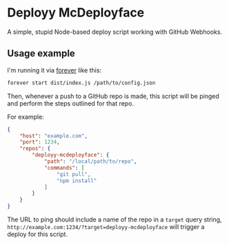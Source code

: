 # Deployy McDeployface

A simple, stupid Node-based deploy script working with GitHub Webhooks.

## Usage example
I'm running it via [forever](https://github.com/foreverjs/forever) like this:

```bash
forever start dist/index.js /path/to/config.json
```

Then, whenever a push to a GitHub repo is made, this script will be pinged and perform the steps outlined for that repo.

For example:

```json
{
    "host": "example.com",
    "port": 1234,
    "repos": {
        "deployy-mcdeployface": {
            "path": "/local/path/to/repo",
            "commands": [
                "git pull",
                "npm install"
            ]
        }
    }
}
```

The URL to ping should include a name of the repo in a `target` query string, `http://example.com:1234/?target=deployy-mcdeployface` will trigger a deploy for this script.
